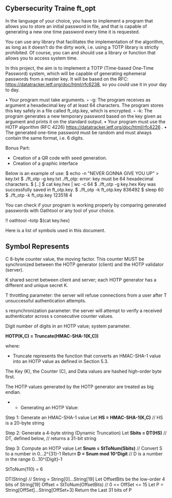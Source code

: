 ## Cybersecurity Traine ft_opt

In the language of your choice, you have to implement a program that allows you to store an initial password in file, and that is capable of generating a new one time password every time it is requested.

You can use any library that facilitates the implementation of the algorithm, as long as it doesn’t do the dirty work, i.e. using a TOTP library is strictly prohibited.
Of course, you can and should use a library or function that allows you to access system time.

In this project, the aim is to implement a TOTP (Time-based One-Time Password) system, which will be capable of generating ephemeral passwords from a master key.
It will be based on the RFC: https://datatracker.ietf.org/doc/html/rfc6238, so you could use it in your day to day.


• Your program must take arguments.
◦ -g: The program receives as argument a hexadecimal key of at least 64 characters. The program stores this key safely in a file called ft_otp.key, which is encrypted.
◦ -k: The program generates a new temporary password based on the key given
as argument and prints it on the standard output.
• Your program must use the HOTP algorithm (RFC 4226) https://datatracker.ietf.org/doc/html/rfc4226 .
• The generated one-time password must be random and must always contain the same format, i.e. 6 digits.

Bonus Part: 
- Creation of a QR code with seed generation.
- Creation of a graphic interface

Below is an example of use:
$ echo -n "NEVER GONNA GIVE YOU UP" > key.txt
$ ./ft_otp -g key.txt
./ft_otp: error: key must be 64 hexadecimal characters.
$ [..]
$ cat key.hex | wc -c
64
$ ./ft_otp -g key.hex
Key was successfully saved in ft_otp.key.
$ ./ft_otp -k ft_otp.key
836492
$ sleep 60
$ ./ft_otp -k ft_otp.key
123518
4

You can check if your program is working properly by comparing generated passwords with Oathtool or any tool of your choice.

!! oathtool –totp $(cat key.hex)


Here is a list of symbols used in this document.

Symbol  Represents
-------------------------------------------------------------------
C       8-byte counter value, the moving factor.  This counter
        MUST be synchronized between the HOTP generator (client)
        and the HOTP validator (server).

K       shared secret between client and server; each HOTP
        generator has a different and unique secret K.

T       throttling parameter: the server will refuse connections
        from a user after T unsuccessful authentication attempts.

s       resynchronization parameter: the server will attempt to
        verify a received authenticator across s consecutive
        counter values.

Digit   number of digits in an HOTP value; system parameter.

**HOTP(K,C) = Truncate(HMAC-SHA-1(K,C))**

where:
- Truncate represents the function that converts an HMAC-SHA-1
       value into an HOTP value as defined in Section 5.3.

The Key (K), the Counter (C), and Data values are hashed high-order
   byte first.

The HOTP values generated by the HOTP generator are treated as big
   endian.


- - Generating an HOTP Value:

Step 1: Generate an HMAC-SHA-1 value Let **HS = HMAC-SHA-1(K,C)**  // HS is a 20-byte string

Step 2: Generate a 4-byte string (Dynamic Truncation)
Let **Sbits = DT(HS)**   //  DT, defined below,
                    //  returns a 31-bit string

Step 3: Compute an HOTP value
Let **Snum  = StToNum(Sbits)**   // Convert S to a number in
                                0...2^{31}-1
Return **D = Snum mod 10^Digit** //  D is a number in the range
                                0...10^{Digit}-1

StToNum(110) = 6

DT(String) // String = String[0]...String[19]
Let OffsetBits be the low-order 4 bits of String[19]
Offset = StToNum(OffsetBits) // 0 <= OffSet <= 15
Let P = String[OffSet]...String[OffSet+3]
Return the Last 31 bits of P
